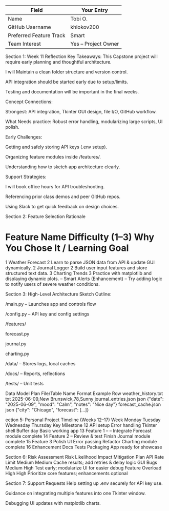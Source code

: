 | Field                   | Your Entry          |
| ----------------------- | ------------------- |
| Name                    | Tobi O.             |
| GitHub Username         | khlokov200          |
| Preferred Feature Track | Smart               |
| Team Interest           | Yes – Project Owner |

Section 1: Week 11 Reflection
Key Takeaways:
This Capstone project will require early planning and thoughtful architecture.

I will Maintain a clean folder structure and version control.

API integration should be started early due to setup/limits.

Testing and documentation will be important in the final weeks.

Concept Connections:

Strongest: API integration, Tkinter GUI design, file I/O, GitHub workflow.

What Needs practice: Robust error handling, modularizing large scripts, UI polish.

Early Challenges:

Getting and safely storing API keys (.env setup).

Organizing feature modules inside /features/.

Understanding how to sketch app architecture clearly.

Support Strategies:

I will book office hours for API troubleshooting.

Referencing prior class demos and peer GitHub repos.

Using Slack to get quick feedback on design choices.


Section 2: Feature Selection Rationale
#	Feature Name	Difficulty (1–3)	Why You Chose It / Learning Goal
1	Weather Forecast	2	Learn to parse JSON data from API & update GUI dynamically.
2	Journal Logger	2	Build user input features and store structured text data.
3	Charting Trends	3	Practice with matplotlib and displaying dynamic plots.
–	Smart Alerts (Enhancement)	–	Try adding logic to notify users of severe weather conditions.

 Section 3: High-Level Architecture Sketch
Outline:

/main.py – Launches app and controls flow

/config.py – API key and config settings

/features/

forecast.py

journal.py

charting.py

/data/ – Stores logs, local caches

/docs/ – Reports, reflections

/tests/ – Unit tests

Data Model Plan
File/Table Name	Format	Example Row
weather_history.txt	txt	2025-06-09,New Brunswick,78,Sunny
journal_entries.json	json	{"date": "2025-06-09", "mood": "Calm", "notes": "Nice day"}
forecast_cache.json	json	{"city": "Chicago", "forecast": [...]}

ection 5: Personal Project Timeline (Weeks 12–17)
Week	Monday	Tuesday	Wednesday	Thursday	Key Milestone
12	API setup	Error handling	Tkinter shell	Buffer day	Basic working app
13	Feature 1	–	–	Integrate	Forecast module complete
14	Feature 2	–	Review & test	Finish	Journal module complete
15	Feature 3	Polish UI	Error passing	Refactor	Charting module complete
16	Enhancement	Docs	Tests	Packaging	App ready for showcase


Section 6: Risk Assessment
Risk	Likelihood	Impact	Mitigation Plan
API Rate Limit	Medium	Medium	Cache results; add retries & delay logic
GUI Bugs	Medium	High	Test early; modularize UI for easier debug
Feature Overload	High	High	Prioritize core features; enhancements optional


Section 7: Support Requests
Help setting up .env securely for API key use.

Guidance on integrating multiple features into one Tkinter window.

Debugging UI updates with matplotlib charts.